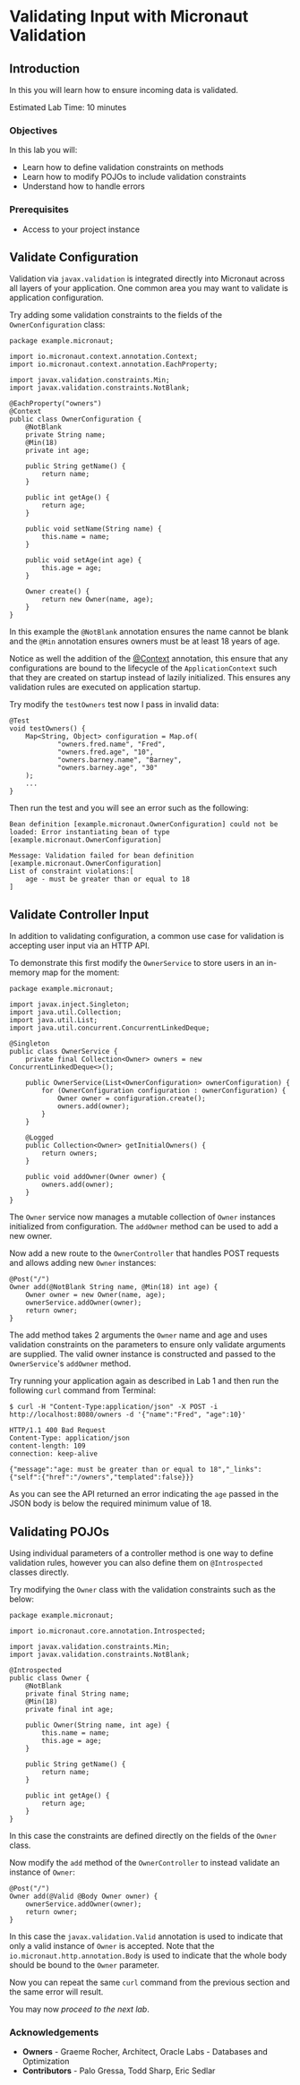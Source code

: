 # Validating Input with Micronaut Validation

## Introduction
In this you will learn how to ensure incoming data is validated.

Estimated Lab Time: 10 minutes

### Objectives

In this lab you will:
* Learn how to define validation constraints on methods
* Learn how to modify POJOs to include validation constraints
* Understand how to handle errors

### Prerequisites
- Access to your project instance

## Validate Configuration

Validation via `javax.validation` is integrated directly into Micronaut across all layers of your application. One common area you may want to validate is application configuration.

Try adding some validation constraints to the fields of the `OwnerConfiguration` class:

```
package example.micronaut;

import io.micronaut.context.annotation.Context;
import io.micronaut.context.annotation.EachProperty;

import javax.validation.constraints.Min;
import javax.validation.constraints.NotBlank;

@EachProperty("owners")
@Context
public class OwnerConfiguration {
    @NotBlank
    private String name;
    @Min(18)
    private int age;

    public String getName() {
        return name;
    }

    public int getAge() {
        return age;
    }

    public void setName(String name) {
        this.name = name;
    }

    public void setAge(int age) {
        this.age = age;
    }

    Owner create() {
        return new Owner(name, age);
    }
}
```

In this example the `@NotBlank` annotation ensures the name cannot be blank and the `@Min` annotation ensures owners must be at least 18 years of age.

Notice as well the addition of the [@Context](https://docs.micronaut.io/latest/api/io/micronaut/context/annotation/Context.html) annotation, this ensure that any configurations are bound to the lifecycle of the `ApplicationContext` such that they are created on startup instead of lazily initialized. This ensures any validation rules are executed on application startup.

Try modify the `testOwners` test now I pass in invalid data:

```
@Test
void testOwners() {
    Map<String, Object> configuration = Map.of(
            "owners.fred.name", "Fred",
            "owners.fred.age", "10",
            "owners.barney.name", "Barney",
            "owners.barney.age", "30"
    );
	...
}
```

Then run the test and you will see an error such as the following:

```
Bean definition [example.micronaut.OwnerConfiguration] could not be loaded: Error instantiating bean of type  [example.micronaut.OwnerConfiguration]

Message: Validation failed for bean definition [example.micronaut.OwnerConfiguration]
List of constraint violations:[
	age - must be greater than or equal to 18
]
```

## Validate Controller Input

In addition to validating configuration, a common use case for validation is accepting user input via an HTTP API.

To demonstrate this first modify the `OwnerService` to store users in an in-memory map for the moment:

```
package example.micronaut;

import javax.inject.Singleton;
import java.util.Collection;
import java.util.List;
import java.util.concurrent.ConcurrentLinkedDeque;

@Singleton
public class OwnerService {
    private final Collection<Owner> owners = new ConcurrentLinkedDeque<>();

    public OwnerService(List<OwnerConfiguration> ownerConfiguration) {
        for (OwnerConfiguration configuration : ownerConfiguration) {
            Owner owner = configuration.create();
            owners.add(owner);
        }
    }

    @Logged
    public Collection<Owner> getInitialOwners() {
        return owners;
    }
    
    public void addOwner(Owner owner) {
        owners.add(owner);
    }
}
```

The `Owner` service now manages a mutable collection of `Owner` instances initialized from configuration. The `addOwner` method can be used to add a new owner.

Now add a new route to the `OwnerController` that handles POST requests and allows adding new `Owner` instances:

```
@Post("/")
Owner add(@NotBlank String name, @Min(18) int age) {
    Owner owner = new Owner(name, age);
    ownerService.addOwner(owner);
    return owner;
}
```

The add method takes 2 arguments the `Owner` name and age and uses validation constraints on the parameters to ensure only validate arguments are supplied. The valid owner instance is constructed and passed to the `OwnerService`'s `addOwner` method.

Try running your application again as described in Lab 1 and then run the following `curl` command from Terminal:

```
$ curl -H "Content-Type:application/json" -X POST -i http://localhost:8080/owners -d '{"name":"Fred", "age":10}'

HTTP/1.1 400 Bad Request
Content-Type: application/json
content-length: 109
connection: keep-alive

{"message":"age: must be greater than or equal to 18","_links":{"self":{"href":"/owners","templated":false}}}
```

As you can see the API returned an error indicating the `age` passed in the JSON body is below the required minimum value of 18.

## Validating POJOs

Using individual parameters of a controller method is one way to define validation rules, however you can also define them on `@Introspected` classes directly.

Try modifying the `Owner` class with the validation constraints such as the below:

```
package example.micronaut;

import io.micronaut.core.annotation.Introspected;

import javax.validation.constraints.Min;
import javax.validation.constraints.NotBlank;

@Introspected
public class Owner {
    @NotBlank
    private final String name;
    @Min(18)
    private final int age;

    public Owner(String name, int age) {
        this.name = name;
        this.age = age;
    }

    public String getName() {
        return name;
    }

    public int getAge() {
        return age;
    }
}
```

In this case the constraints are defined directly on the fields of the `Owner` class.

Now modify the `add` method of the `OwnerController` to instead validate an instance of `Owner`:

```
@Post("/")
Owner add(@Valid @Body Owner owner) {
    ownerService.addOwner(owner);
    return owner;
}
```

In this case the `javax.validation.Valid` annotation is used to indicate that only a valid instance of `Owner` is accepted. Note that the `io.micronaut.http.annotation.Body` is used to indicate that the whole body should be bound to the `Owner` parameter.

Now you can repeat the same `curl` command from the previous section and the same error will result.

You may now *proceed to the next lab*.

### Acknowledgements
- **Owners** - Graeme Rocher, Architect, Oracle Labs - Databases and Optimization
- **Contributors** - Palo Gressa, Todd Sharp, Eric Sedlar